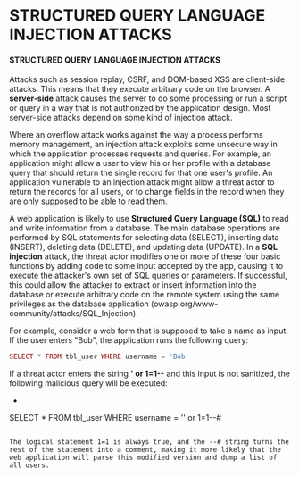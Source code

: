 # STRUCTURED QUERY LANGUAGE INJECTION ATTACKS

#### STRUCTURED QUERY LANGUAGE INJECTION ATTACKS

Attacks such as session replay, CSRF, and DOM-based XSS are client-side attacks. This means that they execute arbitrary code on the browser. A **server-side** attack causes the server to do some processing or run a script or query in a way that is not authorized by the application design. Most server-side attacks depend on some kind of injection attack.

Where an overflow attack works against the way a process performs memory management, an injection attack exploits some unsecure way in which the application processes requests and queries. For example, an application might allow a user to view his or her profile with a database query that should return the single record for that one user's profile. An application vulnerable to an injection attack might allow a threat actor to return the records for all users, or to change fields in the record when they are only supposed to be able to read them.

A web application is likely to use **Structured Query Language (SQL)** to read and write information from a database. The main database operations are performed by SQL statements for selecting data (SELECT), inserting data (INSERT), deleting data (DELETE), and updating data (UPDATE). In a **SQL injection** attack, the threat actor modifies one or more of these four basic functions by adding code to some input accepted by the app, causing it to execute the attacker's own set of SQL queries or parameters. If successful, this could allow the attacker to extract or insert information into the database or execute arbitrary code on the remote system using the same privileges as the database application (owasp.org/www-community/attacks/SQL\_Injection).

For example, consider a web form that is supposed to take a name as input. If the user enters "Bob", the application runs the following query:

```PHP
SELECT * FROM tbl_user WHERE username = 'Bob'
``` 

If a threat actor enters the string **' or 1=1--** and this input is not sanitized, the following malicious query will be executed:

- ```PHP
SELECT * FROM tbl_user WHERE username = '' or 1=1--#
``` 

The logical statement 1=1 is always true, and the --# string turns the rest of the statement into a comment, making it more likely that the web application will parse this modified version and dump a list of all users.